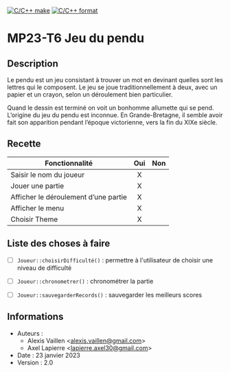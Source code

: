 [![C/C++ make](https://github.com/btssn-lasalle84/MP23-T6/actions/workflows/c-cpp.yml/badge.svg?branch=develop)](https://github.com/btssn-lasalle84/MP23-T6/actions/workflows/c-cpp.yml) [![C/C++ format](https://github.com/btssn-lasalle84/MP23-T6/actions/workflows/cppformat.yml/badge.svg?branch=develop)](https://github.com/btssn-lasalle84/MP23-T6/actions/workflows/cppformat.yml)

# MP23-T6 Jeu du pendu

## Description

Le pendu est un jeu consistant à trouver un mot en devinant quelles sont les lettres qui le composent. Le jeu se joue traditionnellement à deux, avec un papier et un crayon, selon un déroulement bien particulier.

Quand le dessin est terminé on voit un bonhomme allumette qui se pend. L’origine du jeu du pendu est inconnue. En Grande-Bretagne, il semble avoir fait son apparition pendant l’époque victorienne, vers la fin du XIXe siècle.

## Recette

|Fonctionnalité                      |Oui|Non|
|------------------------------------|:-:|:-:|
|Saisir le nom du joueur             | X |   |
|Jouer une partie                    | X |   |
|Afficher le déroulement d’une partie| X |   |
|Afficher le menu                    | X |   |
|Choisir Theme                       | X |   |



## Liste des choses à faire

- [ ] `Joueur::choisirDifficulté()` : permettre à l'utilisateur de choisir une niveau de difficulté
- [ ] `Joueur::chronometrer()` : chronométrer la partie
- [ ] `Joueur::sauvegarderRecords()` : sauvegarder les meilleurs scores


## Informations

- Auteurs : 
  - Alexis Vaillen <<alexis.vaillen@gmail.com>>
  - Axel Lapierre  <<lapierre.axel30@gmail.com>>
- Date : 23 janvier 2023
- Version : 2.0

